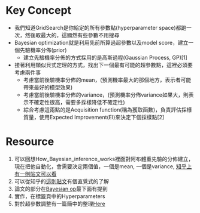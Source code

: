 # Key Concept
* 我們知道GridSearch是你給定的所有參數點(hyperparameter space)都跑一次，然後取最大的，這顯然有些參數不用搜尋
* Bayesian optimization就是利用先前所算過超參數以及model score，建立一個先驗機率分佈(prior)
  * 建立先驗機率分佈的方式採用的是高斯過程(Gaussian Process, GP)[1]
* 接著利用類似貝式定理的方式，找出下一個最有可能的超參數點，這裡必須要考慮兩件事
  * 考慮當前後驗機率分佈的mean，(預測機率最大的那個地方，表示者可能帶來最好的模型效果)
  * 考慮當前後驗機率分佈的variance，(預測機率分佈variance如果大，則表示不確定性很高，需要多採樣降低不確定性)
  * 綜合考慮這兩點的是Acquisition function(稱為獲取函數)，負責評估採樣質量，使用Expected Improvement(EI)來決定下個採樣點[2]
# Resource
1. 可以回想How_Bayesian_inference_works裡面對阿布體重先驗的分佈建立，現在把他自動化，會需要決定兩個值，一個是mean, 一個是variance, [知乎上有一則貼文可以看](https://zhuanlan.zhihu.com/p/24388992)
2. 可以從知乎的[這則貼文]((https://zhuanlan.zhihu.com/p/54030031))有個直覺式的了解
3. 論文的部分在[Bayesian op](https://github.com/fmfn/BayesianOptimization)最下面有提到
4. 實作，在標籤頁中的Hyperparameters
5. 對於超參數調整有一篇簡中的整理[Here](http://codewithzhangyi.com/2018/07/31/Auto%20Hyperparameter%20Tuning%20-%20Bayesian%20Optimization/)